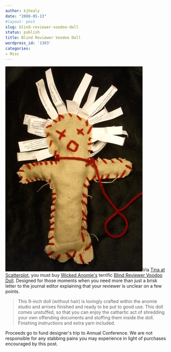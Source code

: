 ```yaml
---
author: kjhealy
date: "2008-05-13"
#layout: post
slug: blind-reviewer-voodoo-doll
status: publish
title: Blind Reviewer Voodoo Doll
wordpress_id: '1303'
categories:
- Misc
---
```


![image](voodoo-doll.jpg)Via [Tina at Scatterplot](http://scatter.wordpress.com/2008/05/13/voodoo-for-sociology/), you must buy [Wicked Anomie's](hhttp://wickedanomie.blogspot.com/2008/05/asa-fundraiser.html/) terrific [Blind Reviewer Voodoo Doll](http://www.etsy.com/view_listing.php?listing_id=11740353). Designed for those moments when you need more than just a brisk letter to the journal editor explaining that your reviewer is unclear on a few points.

> This 9-inch doll (without hair) is lovingly crafted within the anomie studio and arrives finished and ready to be put to good use. This doll comes unstuffed, so that you can enjoy the cathartic act of shredding your own offending documents and stuffing them inside the doll. Finishing instructions and extra yarn included.

Proceeds go to fund designer's trip to Annual Conference. We are not responsible for any stabbing pains you may experience in light of purchases encouraged by this post.
